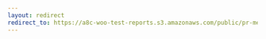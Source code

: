 ```yaml
---
layout: redirect
redirect_to: https://a8c-woo-test-reports.s3.amazonaws.com/public/pr-merge/42000/api/index.html
---
```

